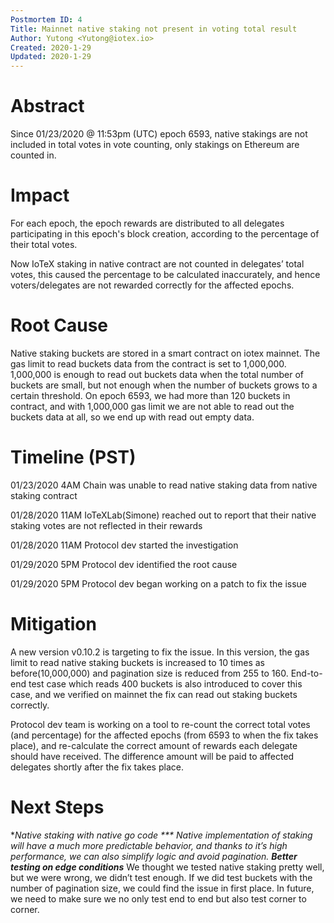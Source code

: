 ```yaml
---
Postmortem ID: 4
Title: Mainnet native staking not present in voting total result
Author: Yutong <Yutong@iotex.io>
Created: 2020-1-29
Updated: 2020-1-29
---
```


# Abstract

Since 01/23/2020 @ 11:53pm (UTC) epoch 6593, native stakings are not included in total votes in vote counting, only stakings on Ethereum are counted in.

# Impact
For each epoch, the epoch rewards are distributed to all delegates participating in this epoch's block creation, according to the percentage of their total votes.

Now IoTeX staking in native contract are not counted in delegates’ total votes, this caused the percentage to be calculated inaccurately, and hence voters/delegates are not rewarded correctly for the affected epochs.

# Root Cause
Native staking buckets are stored in a smart contract on iotex mainnet. The gas limit to read buckets data from the contract is set to 1,000,000. 1,000,000 is enough to read out buckets data when the total number of buckets are small, but not enough when the number of buckets grows to a certain threshold. On epoch 6593, we had more than 120 buckets in contract, and with 1,000,000 gas limit we are not able to read out the buckets data at all, so we end up with read out empty data.

# Timeline (PST)
01/23/2020 4AM	Chain was unable to read native staking data from native staking contract

01/28/2020 11AM	IoTeXLab(Simone) reached out to report that their native staking votes are not reflected in their rewards

01/28/2020 11AM	Protocol dev started the investigation

01/29/2020 5PM	Protocol dev identified the root cause

01/29/2020 5PM	Protocol dev began working on a patch to fix the issue

# Mitigation
A new version v0.10.2 is targeting to fix the issue. In this version, the gas limit to read native staking buckets is increased to 10 times as before(10,000,000) and pagination size is reduced from 255 to 160. End-to-end test case which reads 400 buckets is also introduced to cover this case, and we verified on mainnet the fix can read out staking buckets correctly.

Protocol dev team is working on a tool to re-count the correct total votes (and percentage) for the affected epochs (from 6593 to when the fix takes place), and re-calculate the correct amount of rewards each delegate should have received. The difference amount will be paid to affected delegates shortly after the fix takes place.

# Next Steps
**Native staking with native go code ***
Native implementation of staking will have a much more predictable behavior, and thanks to it’s high performance, we can also simplify logic and avoid pagination.
**Better testing on edge conditions***
We thought we tested native staking pretty well, but we were wrong, we didn’t test enough. If we did test buckets with the number of pagination size, we could find the issue in first place. In future, we need to make sure we no only test end to end but also test corner to corner.
